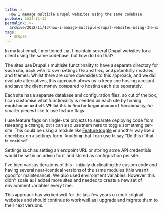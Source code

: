 ```yaml
---
title: >
  How I manage multiple Drupal websites using the same codebase
pubDate: 2022-11-13
permalink: >-
  archive/2022/11/13/how-i-manage-multiple-drupal-websites-using-the-same-codebase
tags:
  - drupal
---
```


In my last email, I mentioned that I maintain several Drupal websites for a client using the same codebase, but how do I do that?

The sites use Drupal's multisite functionality to have a separate directory for each site, each with its own settings file and files, and potentially modules and themes. Whilst there are some downsides to this approach, and we did evaluate alternatives, this approach allows us to keep one hosting account and save the client money compared to hosting each site separately.

Each site has a separate database and configuration files, so out of the box, I can customise what functionality is needed on each site by turning modules on and off. Whilst this is fine for larger pieces of functionality, for smaller pieces I like to use feature flags.

I use feature flags on single-site projects to separate deploying code from releasing a change, but I can also use them here to toggle something per-site. This could be using a module like [Feature toggle](https://www.drupal.org/project/feature_toggle) or another way like a checkbox on a settings form. Anything that I can use to say "Do this if that is enabled".

Settings such as setting an endpoint URL or storing some API credentials would be set in an admin form and stored as configuration per site.

I've tried various iterations of this - initially duplicating the custom code and having several near-identical versions of the same modules (this wasn't good for maintenance). We also used environment variables. However, this didn't scale as I added more sites and needed to create a new set of environment variables every time.

This approach has worked well for the last few years on their original websites and should continue to work well as I upgrade and migrate them to their next versions.
